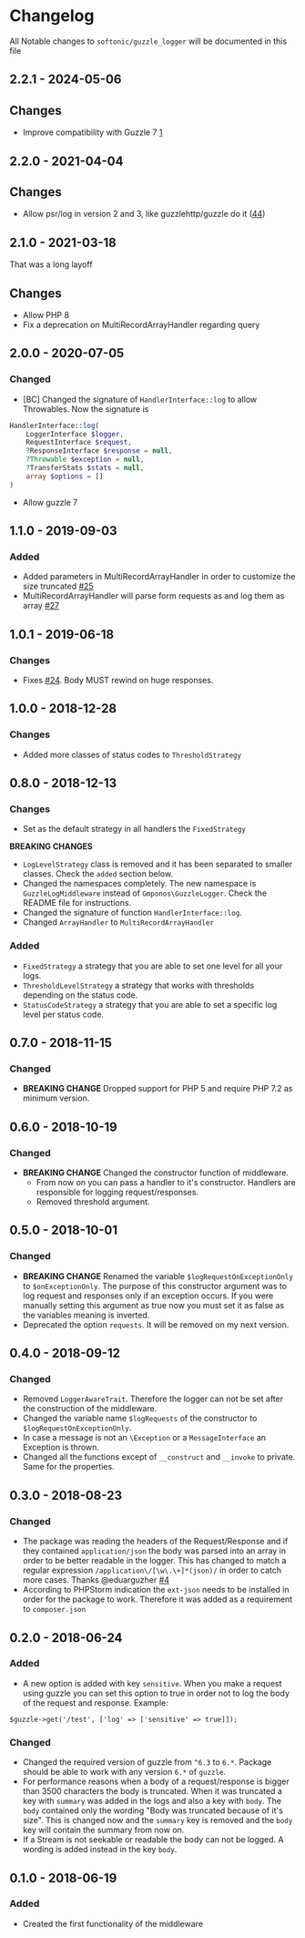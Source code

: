 # Changelog

All Notable changes to `softonic/guzzle_logger` will be documented in this file

## 2.2.1 - 2024-05-06

## Changes
- Improve compatibility with Guzzle 7 [1](https://github.com/softonic/guzzle-log-middleware/pull/1)

## 2.2.0 - 2021-04-04

## Changes
- Allow psr/log in version 2 and 3, like guzzlehttp/guzzle do it ([44](https://github.com/gmponos/guzzle-log-middleware/pull/44))

## 2.1.0 - 2021-03-18

That was a long layoff

## Changes
- Allow PHP 8
- Fix a deprecation on MultiRecordArrayHandler regarding query

## 2.0.0 - 2020-07-05

### Changed
- [BC] Changed the signature of `HandlerInterface::log` to allow Throwables. Now the signature is
```php
HandlerInterface::log(
    LoggerInterface $logger,
    RequestInterface $request,
    ?ResponseInterface $response = null,
    ?Throwable $exception = null,
    ?TransferStats $stats = null,
    array $options = []
)
```

- Allow guzzle 7

## 1.1.0 - 2019-09-03

### Added
- Added parameters in MultiRecordArrayHandler in order to customize the size truncated [#25](https://github.com/gmponos/guzzle-log-middleware/pull/25)
- MultiRecordArrayHandler will parse form requests as and log them as array [#27](https://github.com/gmponos/guzzle-log-middleware/pull/27)  

## 1.0.1 - 2019-06-18

### Changes
- Fixes [#24](https://github.com/gmponos/guzzle-log-middleware/issues/24). Body MUST rewind on huge responses.

## 1.0.0 - 2018-12-28

### Changes
- Added more classes of status codes to `ThresholdStrategy`

## 0.8.0 - 2018-12-13

### Changes

- Set as the default strategy in all handlers the `FixedStrategy`

**BREAKING CHANGES**
 
- `LogLevelStrategy` class is removed and it has been separated to smaller classes.
Check the `added` section below.
- Changed the namespaces completely. The new namespace is `GuzzleLogMiddleware` instead of `Gmponos\GuzzleLogger`.
Check the README file for instructions.
- Changed the signature of function `HandlerInterface::log`.
- Changed `ArrayHandler` to `MultiRecordArrayHandler`  

### Added
- `FixedStrategy` a strategy that you are able to set one level for all your logs.
- `ThresholdLevelStrategy` a strategy that works with thresholds depending on the status code. 
- `StatusCodeStrategy` a strategy that you are able to set a specific log level per status code.

## 0.7.0 - 2018-11-15

### Changed
- **BREAKING CHANGE** Dropped support for PHP 5 and require PHP 7.2 as minimum version.

## 0.6.0 - 2018-10-19

### Changed
- **BREAKING CHANGE** Changed the constructor function of middleware.
    - From now on you can pass a handler to it's constructor. Handlers are responsible for logging request/responses.
    - Removed threshold argument.

## 0.5.0 - 2018-10-01

### Changed
- **BREAKING CHANGE** Renamed the variable `$logRequestOnExceptionOnly` to `$onExceptionOnly`. The purpose of this constructor argument was 
to log request and responses only if an exception occurs. If you were manually setting this argument as true now you must set it
as false as the variables meaning is inverted.
- Deprecated the option `requests`. It will be removed on my next version.

## 0.4.0 - 2018-09-12

### Changed
- Removed `LoggerAwareTrait`. Therefore the logger can not be set after the construction of the middleware.
- Changed the variable name `$logRequests` of the constructor to `$logRequestOnExceptionOnly`.
- In case a message is not an `\Exception` or a `MessageInterface` an Exception is thrown.
- Changed all the functions except of `__construct` and `__invoke` to private. Same for the properties.

## 0.3.0 - 2018-08-23

### Changed
- The package was reading the headers of the Request/Response and if they contained `application/json` the body
was parsed into an array in order to be better readable in the logger. This has changed to match a regular expression
`/application\/[\w\.\+]*(json)/` in order to catch more cases. Thanks @eduarguzher [#4](https://github.com/gmponos/Guzzle-logger/pull/4)
- According to PHPStorm indication the `ext-json` needs to be installed in order for the package to work. Therefore
it was added as a requirement to `composer.json`

## 0.2.0 - 2018-06-24

### Added
- A new option is added with key `sensitive`. When you make a request using guzzle you can set this option to true
in order not to log the body of the request and response. Example:

```
$guzzle->get('/test', ['log' => ['sensitive' => true]]); 
```

### Changed
- Changed the required version of guzzle from `^6.3` to `6.*`. Package should be able to work with any version `6.*` of `guzzle`.  
- For performance reasons when a body of a request/response is bigger than 3500 characters the body is truncated.
When it was truncated a key with `summary` was added in the logs and also a key with `body`. The `body` contained only 
the wording "Body was truncated because of it's size". This is changed now and the `summary` key is removed and the `body` 
key will contain the summary from now on.
- If a Stream is not seekable or readable the body can not be logged. A wording is added instead in the key `body`.  

## 0.1.0 - 2018-06-19

### Added
- Created the first functionality of the middleware
